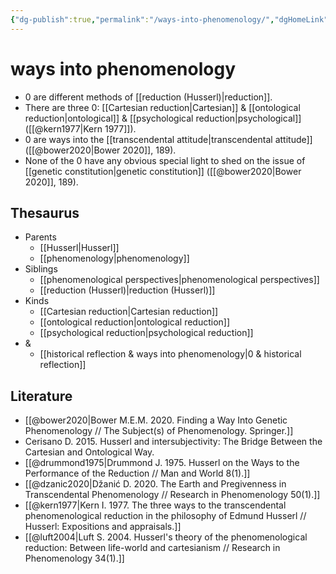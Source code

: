 ```yaml
---
{"dg-publish":true,"permalink":"/ways-into-phenomenology/","dgHomeLink":false,"dgPassFrontmatter":false}
---
```


# ways into phenomenology
- 0 are different methods of [[reduction (Husserl)|reduction]].
- There are three 0: [[Cartesian reduction|Cartesian]] & [[ontological reduction|ontological]] & [[psychological reduction|psychological]] ([[@kern1977|Kern 1977]]).
- 0 are ways into the [[transcendental attitude|transcendental attitude]] ([[@bower2020|Bower 2020]], 189).
- None of the 0 have any obvious special light to shed on the issue of [[genetic constitution|genetic constitution]] ([[@bower2020|Bower 2020]], 189).


## Thesaurus
- Parents
	- [[Husserl|Husserl]]
	- [[phenomenology|phenomenology]]
- Siblings
	- [[phenomenological perspectives|phenomenological perspectives]]
	- [[reduction (Husserl)|reduction (Husserl)]]
- Kinds
	- [[Cartesian reduction|Cartesian reduction]]
	- [[ontological reduction|ontological reduction]]
	- [[psychological reduction|psychological reduction]]
- &
	- [[historical reflection & ways into phenomenology|0 & historical reflection]]


## Literature
- [[@bower2020|Bower M.E.M. 2020. Finding a Way Into Genetic Phenomenology // The Subject(s) of Phenomenology. Springer.]]
- Cerisano D. 2015. Husserl and intersubjectivity: The Bridge Between the Cartesian and Ontological Way.
- [[@drummond1975|Drummond J. 1975. Husserl on the Ways to the Performance of the Reduction // Man and World 8(1).]]
- [[@dzanic2020|Džanić D. 2020. The Earth and Pregivenness in Transcendental Phenomenology // Research in Phenomenology 50(1).]]
- [[@kern1977|Kern I. 1977. The three ways to the transcendental phenomenological reduction in the philosophy of Edmund Husserl // Husserl: Expositions and appraisals.]]
- [[@luft2004|Luft S. 2004. Husserl's theory of the phenomenological reduction: Between life-world and cartesianism // Research in Phenomenology 34(1).]]


